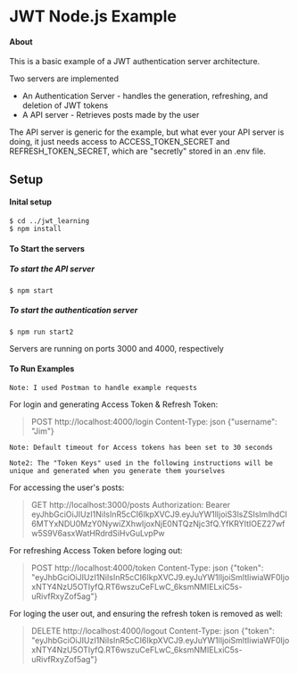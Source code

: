 # JWT Node.js Example


#### About
This is a basic example of a JWT authentication server architecture. 

Two servers are implemented 
* An Authentication Server - handles the generation, refreshing, and deletion of JWT tokens
* A API server - Retrieves posts made by the user

The API server is generic for the example, but what ever your API server is doing, it just needs access to ACCESS_TOKEN_SECRET and REFRESH_TOKEN_SECRET, which are "secretly" stored in an .env file.

## Setup
#### Inital setup 
```
$ cd ../jwt_learning
$ npm install
```
#### To Start the servers
##### To start the API server
```
$ npm start
```
##### To start the authentication server
```
$ npm run start2
```
Servers are running on ports 3000 and 4000, respectively 

#### To Run Examples
`Note: I used Postman to handle example requests`

For login and generating Access Token & Refresh Token:
>POST http://localhost:4000/login Content-Type: json {"username": "Jim"}


`Note: Default timeout for Access tokens has been set to 30 seconds`

`Note2: The "Token Keys" used in the following instructions will be unique and generated when you generate them yourselves`

For accessing the user's posts:
>GET http://localhost:3000/posts Authorization: Bearer eyJhbGciOiJIUzI1NiIsInR5cCI6IkpXVCJ9.eyJuYW1lIjoiS3lsZSIsImlhdCI6MTYxNDU0MzY0NywiZXhwIjoxNjE0NTQzNjc3fQ.YfKRYItIOEZ27wfw5S9V6asxWatHRdrdSiHvGuLvpPw

For refreshing Access Token before loging out:
>POST http://localhost:4000/token Content-Type: json {"token": "eyJhbGciOiJIUzI1NiIsInR5cCI6IkpXVCJ9.eyJuYW1lIjoiSmltIiwiaWF0IjoxNTY4NzU5OTIyfQ.RT6wszuCeFLwC_6ksmNMIELxiC5s-uRivfRxyZof5ag"}

For loging the user out, and ensuring the refresh token is removed as well:
>DELETE http://localhost:4000/logout Content-Type: json {"token": "eyJhbGciOiJIUzI1NiIsInR5cCI6IkpXVCJ9.eyJuYW1lIjoiSmltIiwiaWF0IjoxNTY4NzU5OTIyfQ.RT6wszuCeFLwC_6ksmNMIELxiC5s-uRivfRxyZof5ag"}
